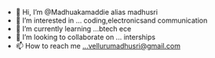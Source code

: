 - 👋 Hi, I’m @Madhuakamaddie alias madhusri
- 👀 I’m interested in ... coding,electronicsand communication
- 🌱 I’m currently learning ...btech ece
- 💞️ I’m looking to collaborate on ... interships
- 📫 How to reach me ...vellurumadhusri@gmail.com

<!---
Madhuakamaddie/Madhuakamaddie is a ✨ special ✨ repository because its `README.md` (this file) appears on your GitHub profile.
You can click the Preview link to take a look at your changes.
--->
